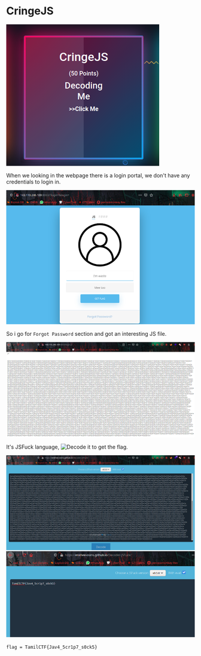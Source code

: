 # CringeJS

![](image/chall.png)

When we looking in the webpage there is a login portal, we don't have any credentials to login in.

![](image/web.png)

So i go for `Forgot Password` section and got an interesting JS file.

![](image/web2.png)

It's JSFuck language, ![Decode](https://enkhee-osiris.github.io/Decoder-JSFuck/) it to get the flag.

![](image/web3.png)
![](image/flag.png)

```flag = TamilCTF{Jav4_5cr1p7_s0ck5}```
